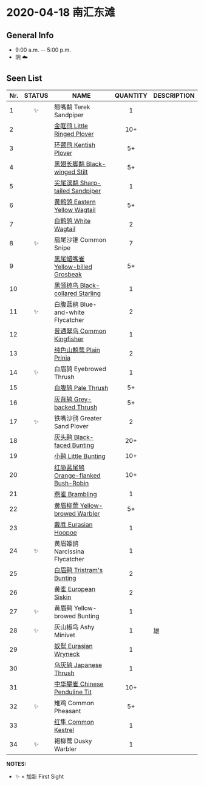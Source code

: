 # 2020-04-18 南汇东滩

## General Info
*  9:00 a.m. -- 5:00 p.m.
*  阴  :cloud:

## Seen List
Nr.|STATUS | NAME                                   | QUANTITY| DESCRIPTION                    |
|--| :--:  |----------------------------------------| :-----: |--------------------------------|
|1|:sparkles:|翘嘴鹬 Terek Sandpiper|1||
|2||[金眶鸻 Little Ringed Plover](https://github.com/simonace/My-Birding-Log/blob/master/have-seen-list.md#%E9%87%91%E7%9C%B6%E9%B8%BB-little-ringed-plover)|10+||
|3||[环颈鸻 Kentish Plover](https://github.com/simonace/My-Birding-Log/blob/master/have-seen-list.md#%E7%8E%AF%E9%A2%88%E9%B8%BB-kentish-plover)|5+||
|4||[黑翅长脚鹬 Black-winged Stilt](https://github.com/simonace/My-Birding-Log/blob/master/have-seen-list.md#%E9%BB%91%E7%BF%85%E9%95%BF%E8%84%9A%E9%B9%AC-black-winged-stilt)|5+||
|5||[尖尾滨鹬 Sharp-tailed Sandpiper](https://github.com/simonace/My-Birding-Log/blob/master/have-seen-list.md#%E5%B0%96%E5%B0%BE%E6%BB%A8%E9%B9%AC-sharp-tailed-sandpiper)|1||
|6||[黄鹡鸰 Eastern Yellow Wagtail](https://github.com/simonace/My-Birding-Log/blob/master/have-seen-list.md#%E9%BB%84%E9%B9%A1%E9%B8%B0-eastern-yellow-wagtail)|5+||
|7||[白鹡鸰 White Wagtail](https://github.com/simonace/My-Birding-Log/blob/master/have-seen-list.md#%E7%99%BD%E9%B9%A1%E9%B8%B0-white-wagtail)|2||
|8|:sparkles:|扇尾沙锥 Common Snipe|7||
|9||[黑尾蜡嘴雀 Yellow-billed Grosbeak](https://github.com/simonace/My-Birding-Log/blob/master/have-seen-list.md#%E9%BB%91%E5%B0%BE%E8%9C%A1%E5%98%B4%E9%9B%80-yellow-billed-grosbeak)|5+||
|10||[黑领椋鸟 Black-collared Starling](https://github.com/simonace/My-Birding-Log/blob/master/have-seen-list.md#%E9%BB%91%E9%A2%86%E6%A4%8B%E9%B8%9F-black-collared-starling)|1||
|11|:sparkles:|白腹蓝鹟 Blue-and-white Flycatcher|2||
|12||[普通翠鸟 Common Kingfisher](https://github.com/simonace/My-Birding-Log/blob/master/have-seen-list.md#%E6%99%AE%E9%80%9A%E7%BF%A0%E9%B8%9F-common-kingfisher)|1||
|13||[纯色山鹪莺 Plain Prinia](https://github.com/simonace/My-Birding-Log/blob/master/have-seen-list.md#%E7%BA%AF%E8%89%B2%E5%B1%B1%E9%B9%AA%E8%8E%BA-plain-prinia)|2||
|14|:sparkles:|白眉鸫 Eyebrowed Thrush|1||
|15||[白腹鸫 Pale Thrush](https://github.com/simonace/My-Birding-Log/blob/master/have-seen-list.md#%E7%99%BD%E8%85%B9%E9%B8%AB-pale-thrush)|5+||
|16||[灰背鸫 Grey-backed Thrush](https://github.com/simonace/My-Birding-Log/blob/master/have-seen-list.md#%E7%81%B0%E8%83%8C%E9%B8%AB-grey-backed-thrush)|5+||
|17|:sparkles:|铁嘴沙鸻 Greater Sand Plover|2||
|18||[灰头鹀 Black-faced Bunting](https://github.com/simonace/My-Birding-Log/blob/master/have-seen-list.md#%E7%81%B0%E5%A4%B4%E9%B9%80-black-faced-bunting)|20+||
|19||[小鹀 Little Bunting](https://github.com/simonace/My-Birding-Log/blob/master/have-seen-list.md#%E5%B0%8F%E9%B9%80-little-bunting)|10+||
|20||[红胁蓝尾鸲 Orange-flanked Bush-Robin](https://github.com/simonace/My-Birding-Log/blob/master/have-seen-list.md#%E7%BA%A2%E8%83%81%E8%93%9D%E5%B0%BE%E9%B8%B2-orange-flanked-bush-robin)|10+||
|21||[燕雀 Brambling](https://github.com/simonace/My-Birding-Log/blob/master/have-seen-list.md#%E7%87%95%E9%9B%80-brambling)|1||
|22||[黄眉柳莺 Yellow-browed Warbler](https://github.com/simonace/My-Birding-Log/blob/master/have-seen-list.md#%E9%BB%84%E7%9C%89%E6%9F%B3%E8%8E%BA-yellow-browed-warbler)|5+||
|23||[戴胜 Eurasian Hoopoe](https://github.com/simonace/My-Birding-Log/blob/master/have-seen-list.md#%E6%88%B4%E8%83%9C-eurasian-hoopoe)|1||
|24|:sparkles:|黄眉姬鹟 Narcissina Flycatcher|1||
|25||[白眉鹀 Tristram's Bunting](https://github.com/simonace/My-Birding-Log/blob/master/have-seen-list.md#%E7%99%BD%E7%9C%89%E9%B9%80-tristrams-bunting)|2||
|26||[黄雀 European Siskin](https://github.com/simonace/My-Birding-Log/blob/master/have-seen-list.md#%E9%BB%84%E9%9B%80-eurasian-siskin)|2||
|27|:sparkles:|黄眉鹀 Yellow-browed Bunting|1||
|28|:sparkles:|灰山椒鸟 Ashy Minivet|1|雄|
|29||[蚁䴕 Eurasian Wryneck](https://github.com/simonace/My-Birding-Log/blob/master/have-seen-list.md#%E8%9A%81%E4%B4%95-eurasian-wryneck)|1||
|30||[乌灰鸫 Japanese Thrush](https://github.com/simonace/My-Birding-Log/blob/master/have-seen-list.md#%E4%B9%8C%E7%81%B0%E9%B8%AB-japanese-thrush)|1||
|31||[中华攀雀 Chinese Penduline Tit](https://github.com/simonace/My-Birding-Log/blob/master/have-seen-list.md#%E4%B8%AD%E5%8D%8E%E6%94%80%E9%9B%80-chinese-penduline-tit)|10+||
|32|:sparkles:|雉鸡 Common Pheasant|5+||
|33||[红隼 Common Kestrel](https://github.com/simonace/My-Birding-Log/blob/master/have-seen-list.md#%E7%BA%A2%E9%9A%BC-common-kestrel)|1||
|34|:sparkles:|褐柳莺 Dusky Warbler|1||


**NOTES:**
- :sparkles: = 加新 First Sight
